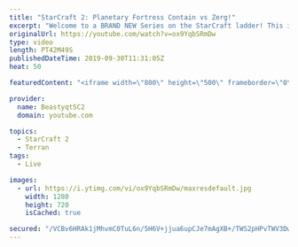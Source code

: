 ```yaml
---
title: "StarCraft 2: Planetary Fortress Contain vs Zerg!"
excerpt: "Welcome to a BRAND NEW Series on the StarCraft ladder! This is the \"Mass Marines to Grandmaster\" challenge, where the only attacking unit that I'm allowed to make is Marines - and that's it! I am allowed to make Medivacs just so that the gaemplay is not too monotonous, but I believe I could even make"
originalUrl: https://youtube.com/watch?v=ox9YqbSRmDw
type: video
length: PT42M49S
publishedDateTime: 2019-09-30T11:31:05Z
heat: 50

featuredContent: "<iframe width=\"800\" height=\"500\" frameborder=\"0\" src=\"https://www.youtube.com/embed/ox9YqbSRmDw\" allow=\"accelerometer; autoplay; encrypted-media; gyroscope; picture-in-picture\" allowfullscreen></iframe>"

provider:
  name: BeastyqtSC2
  domain: youtube.com

topics:
  - StarCraft 2
  - Terran
tags:
  - Live

images:
  - url: https://i.ytimg.com/vi/ox9YqbSRmDw/maxresdefault.jpg
    width: 1280
    height: 720
    isCached: true

secured: "/VCBv6HRAk1jMhvmC0TuL6n/5H6V+jjua6upCJe7mAgXB+/TWS2pHPvTWV3Dw+fDoEt9fHWwc4NnPxUOTB03LUN/dnE7H3q4IcB9lZlRfRWQQBWTW43FhrgnLdtUYqSBxYMbMfQ7HtPq5d4YslsLehJDit92/JhJMKrzZ64C5Blp3ZqgkKBhjOCzMOU5dIKUV4im1QLHatnhez9aMbgzQDDQBECy9NvP+mg32v9WL04iXmUUekqMHMu1A8ym1YN2ywgJByAEAjbCM3JRq8CT51BrhG98gLq/5fNbL8OcJED0xEzVgXXZUjcCrTfZYh1ZwuTAM8K2SEwXdjVe8mwgg5NH2Tnz0cOjchoZc0I6HQGgRV7sPH8SC7Y4EqvzwOY15xVTWV8gSN74UAWt2/nlgK2dkPBPuou3Sx2cBqbSXFI=;e1/kcpk/N5Fxjv65FIyetQ=="
---
```


